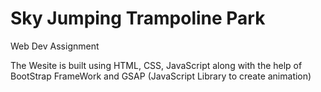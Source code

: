 # Sky Jumping Trampoline Park
 Web Dev Assignment
 

 The Wesite is built using HTML, CSS, JavaScript along with the help of BootStrap FrameWork and GSAP (JavaScript Library to create animation)
